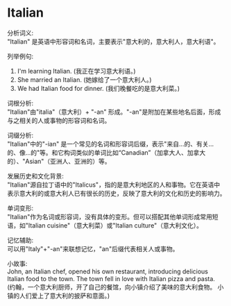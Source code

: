 # Italian

分析词义:  
"Italian" 是英语中形容词和名词，主要表示"意大利的，意大利人，意大利语"。

  

列举例句:

  

1.  I'm learning Italian. (我正在学习意大利语。)
2.  She married an Italian. (她嫁给了一个意大利人。)
3.  We had Italian food for dinner. (我们晚餐吃的是意大利菜。)

  

词根分析:  
"Italian"由"italia"（意大利）+ "-an" 形成。"-an"是附加在某些地名后面，形成与之相关的人或事物的形容词和名词。

  

词缀分析:  
"Italian"中的"-ian" 是一个常见的名词和形容词后缀，表示"来自...的、有关...的、像...的"等。和它构词类似的单词比如“Canadian”（加拿大人、加拿大的）、"Asian"（亚洲人、亚洲的）等。

  

发展历史和文化背景:  
"Italian"源自拉丁语中的"Italicus"，指的是意大利地区的人和事物。它在英语中表示意大利的或意大利人已有很长的历史，反映了意大利的文化和历史的影响力。

  

单词变形:  
"Italian"作为名词或形容词，没有具体的变形。但可以搭配其他单词形成常用短语，如"Italian cuisine"（意大利菜）或"Italian culture"（意大利文化）。

  

记忆辅助:  
可以用"Italy"+"-an"来联想记忆，"an"后缀代表相关人或事物。

  

小故事:  
John, an Italian chef, opened his own restaurant, introducing delicious Italian food to the town. The town fell in love with Italian pizza and pasta.  
(约翰，一个意大利厨师，开了自己的餐馆，向小镇介绍了美味的意大利食物。 小镇的人们爱上了意大利的披萨和意面。)
